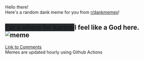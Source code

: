 Hello there! <br>Here's a random dank meme for you from [r/dankmemes](https://reddit.com/r/dankmemes)!<br>
## <span style="background-color: #24292e">I'm a whore for karma </span> I feel like a God here.<br>![meme](https://i.redd.it/71zpc62lftd51.png)<br>
[Link to Comments](https://reddit.com/r/dankmemes/comments/i02q7g/i_feel_like_a_god_here/)<br>
Memes are updated hourly using Github Actions